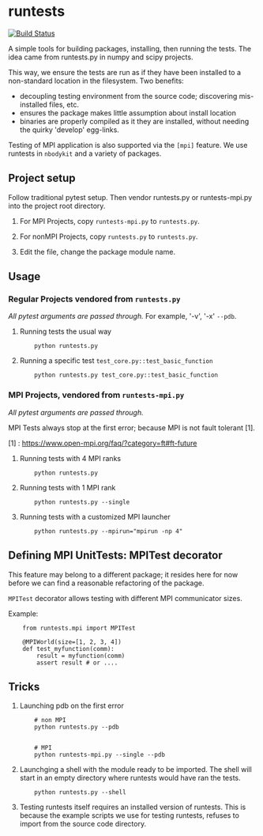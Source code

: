# runtests

[![Build Status](https://travis-ci.org/rainwoodman/runtests.svg?branch=master)](https://travis-ci.org/rainwoodman/runtests)

A simple tools for building packages, installing, then running the tests.
The idea came from runtests.py in numpy and scipy projects.

This way, we ensure the tests are run as if they have been installed to a non-standard
location in the filesystem. Two benefits:

- decoupling testing environment from the source code; discovering mis-installed files, etc.
- ensures the package makes little assumption about install location
- binaries are properly compiled as it they are installed, without needing the quirky 'develop' egg-links.

Testing of MPI application is also supported via the `[mpi]` feature.
We use runtests in `nbodykit` and a variety of packages.

## Project setup

Follow traditional pytest setup. Then vendor runtests.py or runtests-mpi.py into the project root directory.

1. For MPI Projects, copy `runtests-mpi.py` to `runtests.py`.

2. For nonMPI Projects, copy `runtests.py` to `runtests.py`.

3. Edit the file, change the package module name.


## Usage

### Regular Projects vendored from `runtests.py`

*All pytest arguments are passed through.* For example, '-v', '-x' `--pdb`.

1. Running tests the usual way
    ```
        python runtests.py
    ```

2. Running a specific test `test_core.py::test_basic_function`
    ```
        python runtests.py test_core.py::test_basic_function
    ```

### MPI Projects, vendored from `runtests-mpi.py`

*All pytest arguments are passed through.*

MPI Tests always stop at the first error; because MPI is not fault tolerant [1].

[1] : https://www.open-mpi.org/faq/?category=ft#ft-future

1. Running tests with 4 MPI ranks
    ```
        python runtests.py
    ```

2. Running tests with 1 MPI rank
    ```
        python runtests.py --single
    ```

3. Running tests with a customized MPI launcher
    ```
        python runtests.py --mpirun="mpirun -np 4"
    ```

## Defining MPI UnitTests: MPITest decorator

This feature may belong to a different package; it resides here for now before we can
find a reasonable refactoring of the package.

`MPITest` decorator allows testing with different MPI communicator sizes.

Example:
```
    from runtests.mpi import MPITest

    @MPIWorld(size=[1, 2, 3, 4])
    def test_myfunction(comm):
        result = myfunction(comm)
        assert result # or ....
```
## Tricks


1. Launching pdb on the first error

    ```
        # non MPI
        python runtests.py --pdb


        # MPI
        python runtests-mpi.py --single --pdb
    ```

2. Launchging a shell with the module ready to be imported. The shell will start in
   an empty directory where runtests would have ran the tests.

    ```
        python runtests.py --shell
    ```

3. Testing runtests itself requires an installed version of runtests.
   This is because the example scripts we use for testing runtests,
   refuses to import from the source code directory.


